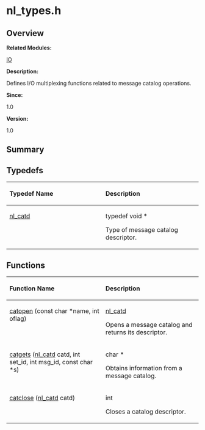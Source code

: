 # nl\_types.h<a name="EN-US_TOPIC_0000001055189447"></a>

## **Overview**<a name="section1347519793084831"></a>

**Related Modules:**

[IO](io.md)

**Description:**

Defines I/O multiplexing functions related to message catalog operations. 

**Since:**

1.0

**Version:**

1.0

## **Summary**<a name="section293918511084831"></a>

## Typedefs<a name="typedef-members"></a>

<a name="table1502828043084831"></a>
<table><thead align="left"><tr id="row538762449084831"><th class="cellrowborder" valign="top" width="50%" id="mcps1.1.3.1.1"><p id="p425608885084831"><a name="p425608885084831"></a><a name="p425608885084831"></a>Typedef Name</p>
</th>
<th class="cellrowborder" valign="top" width="50%" id="mcps1.1.3.1.2"><p id="p1727295747084831"><a name="p1727295747084831"></a><a name="p1727295747084831"></a>Description</p>
</th>
</tr>
</thead>
<tbody><tr id="row772764961084831"><td class="cellrowborder" valign="top" width="50%" headers="mcps1.1.3.1.1 "><p id="p1101824178084831"><a name="p1101824178084831"></a><a name="p1101824178084831"></a><a href="io.md#ga3f305b6699c89f91aecfc0b5f8604a5f">nl_catd</a></p>
</td>
<td class="cellrowborder" valign="top" width="50%" headers="mcps1.1.3.1.2 "><p id="p1175616442084831"><a name="p1175616442084831"></a><a name="p1175616442084831"></a> typedef void * </p>
<p id="p228499546084831"><a name="p228499546084831"></a><a name="p228499546084831"></a>Type of message catalog descriptor. </p>
</td>
</tr>
</tbody>
</table>

## Functions<a name="func-members"></a>

<a name="table1282574167084831"></a>
<table><thead align="left"><tr id="row1099185115084831"><th class="cellrowborder" valign="top" width="50%" id="mcps1.1.3.1.1"><p id="p93449449084831"><a name="p93449449084831"></a><a name="p93449449084831"></a>Function Name</p>
</th>
<th class="cellrowborder" valign="top" width="50%" id="mcps1.1.3.1.2"><p id="p950769041084831"><a name="p950769041084831"></a><a name="p950769041084831"></a>Description</p>
</th>
</tr>
</thead>
<tbody><tr id="row133605840084831"><td class="cellrowborder" valign="top" width="50%" headers="mcps1.1.3.1.1 "><p id="p1867015825084831"><a name="p1867015825084831"></a><a name="p1867015825084831"></a><a href="io.md#gac898c5cfd3f2352d639b8356ff6aa343">catopen</a> (const char *name, int oflag)</p>
</td>
<td class="cellrowborder" valign="top" width="50%" headers="mcps1.1.3.1.2 "><p id="p1924227789084831"><a name="p1924227789084831"></a><a name="p1924227789084831"></a><a href="io.md#ga3f305b6699c89f91aecfc0b5f8604a5f">nl_catd</a> </p>
<p id="p1696727968084831"><a name="p1696727968084831"></a><a name="p1696727968084831"></a>Opens a message catalog and returns its descriptor. </p>
</td>
</tr>
<tr id="row373491066084831"><td class="cellrowborder" valign="top" width="50%" headers="mcps1.1.3.1.1 "><p id="p451106929084831"><a name="p451106929084831"></a><a name="p451106929084831"></a><a href="io.md#gaa615f433a6a187d0ee5ed647efc0e091">catgets</a> (<a href="io.md#ga3f305b6699c89f91aecfc0b5f8604a5f">nl_catd</a> catd, int set_id, int msg_id, const char *s)</p>
</td>
<td class="cellrowborder" valign="top" width="50%" headers="mcps1.1.3.1.2 "><p id="p810738072084831"><a name="p810738072084831"></a><a name="p810738072084831"></a>char * </p>
<p id="p20515322084831"><a name="p20515322084831"></a><a name="p20515322084831"></a>Obtains information from a message catalog. </p>
</td>
</tr>
<tr id="row1363252747084831"><td class="cellrowborder" valign="top" width="50%" headers="mcps1.1.3.1.1 "><p id="p1198466531084831"><a name="p1198466531084831"></a><a name="p1198466531084831"></a><a href="io.md#ga87f06c3df6f24c6b46a9c7fe13e2cb9c">catclose</a> (<a href="io.md#ga3f305b6699c89f91aecfc0b5f8604a5f">nl_catd</a> catd)</p>
</td>
<td class="cellrowborder" valign="top" width="50%" headers="mcps1.1.3.1.2 "><p id="p1860785829084831"><a name="p1860785829084831"></a><a name="p1860785829084831"></a>int </p>
<p id="p1678856326084831"><a name="p1678856326084831"></a><a name="p1678856326084831"></a>Closes a catalog descriptor. </p>
</td>
</tr>
</tbody>
</table>

